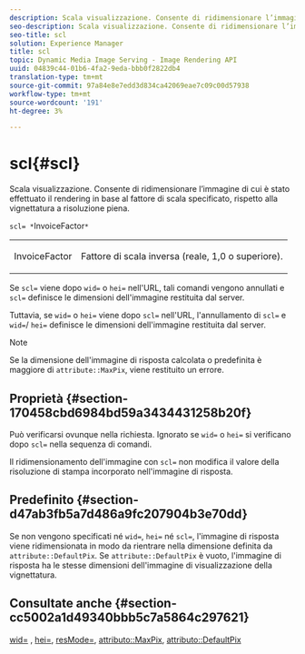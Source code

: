 ```yaml
---
description: Scala visualizzazione. Consente di ridimensionare l’immagine di cui è stato effettuato il rendering in base al fattore di scala specificato, rispetto alla vignettatura a risoluzione piena.
seo-description: Scala visualizzazione. Consente di ridimensionare l’immagine di cui è stato effettuato il rendering in base al fattore di scala specificato, rispetto alla vignettatura a risoluzione piena.
seo-title: scl
solution: Experience Manager
title: scl
topic: Dynamic Media Image Serving - Image Rendering API
uuid: 04839c44-01b6-4fa2-9eda-bbb0f2822db4
translation-type: tm+mt
source-git-commit: 97a84e8e7edd3d834ca42069eae7c09c00d57938
workflow-type: tm+mt
source-wordcount: '191'
ht-degree: 3%

---
```



# scl{#scl}

Scala visualizzazione. Consente di ridimensionare l’immagine di cui è stato effettuato il rendering in base al fattore di scala specificato, rispetto alla vignettatura a risoluzione piena.

`scl= *`InvoiceFactor`*`

<table id="simpletable_EFE352FA8EF14197B6934783A2883451"> 
 <tr class="strow"> 
  <td class="stentry"> <p><span class="codeph"> <span class="varname"> InvoiceFactor</span> </span> </p></td> 
  <td class="stentry"> <p>Fattore di scala inversa (reale, 1,0 o superiore). </p></td> 
 </tr> 
</table>

Se `scl=` viene dopo `wid=` o `hei=` nell&#39;URL, tali comandi vengono annullati e `scl=` definisce le dimensioni dell&#39;immagine restituita dal server.

Tuttavia, se `wid=` o `hei=` viene dopo `scl=` nell&#39;URL, l&#39;annullamento di `scl=` e `wid=`/ `hei=` definisce le dimensioni dell&#39;immagine restituita dal server.

>[!NOTE]
>
>Se la dimensione dell&#39;immagine di risposta calcolata o predefinita è maggiore di `attribute::MaxPix`, viene restituito un errore.

## Proprietà {#section-170458cbd6984bd59a3434431258b20f}

Può verificarsi ovunque nella richiesta. Ignorato se `wid=` o `hei=` si verificano dopo `scl=` nella sequenza di comandi.

Il ridimensionamento dell&#39;immagine con `scl=` non modifica il valore della risoluzione di stampa incorporato nell&#39;immagine di risposta.

## Predefinito {#section-d47ab3fb5a7d486a9fc207904b3e70dd}

Se non vengono specificati né `wid=`, `hei=` né `scl=`, l&#39;immagine di risposta viene ridimensionata in modo da rientrare nella dimensione definita da `attribute::DefaultPix`. Se `attribute::DefaultPix` è vuoto, l&#39;immagine di risposta ha le stesse dimensioni dell&#39;immagine di visualizzazione della vignettatura.

## Consultate anche {#section-cc5002a1d49340bbb5c7a5864c297621}

[wid=](../../../../../ir-api/http-protocol/image-rendering-api-ref/c-ir-http-protocol-ref/c-ir-http-protocol-command-reference/r-ir-wid.md#reference-b7e691b0624941168c94b2749ae233ec) ,  [hei=](../../../../../ir-api/http-protocol/image-rendering-api-ref/c-ir-http-protocol-ref/c-ir-http-protocol-command-reference/r-ir-hei.md#reference-1c08f60365a94417a39867c09cac5478),  [resMode=](../../../../../ir-api/http-protocol/image-rendering-api-ref/c-ir-http-protocol-ref/c-ir-http-protocol-command-reference/r-ir-http-resmode.md#reference-851a5b636f8948cfb11456c9b7dab0d3),  [attributo::MaxPix](../../../../../ir-api/material-cat/image-rendering-api-ref/c-ir-material-catalog/c-ir-attributes-reference/r-ir-maxpix.md#reference-569f186bbc2840a6bd3cffa8ff3e7657),  [attributo::DefaultPix](../../../../../ir-api/material-cat/image-rendering-api-ref/c-ir-material-catalog/c-ir-attributes-reference/r-ir-defaultpix.md#reference-102c98f9b5d24d2aaaeb756653fb0e6f)
